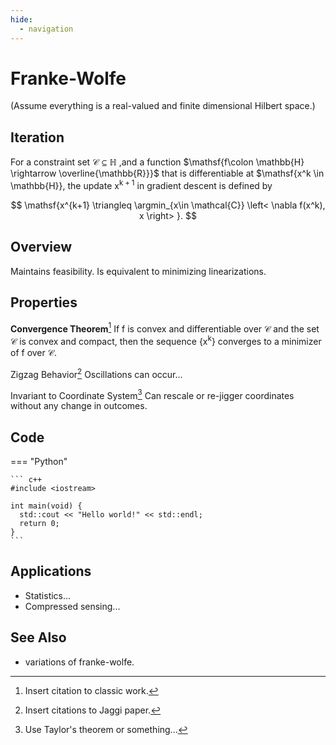 ```yaml
---
hide:
  - navigation
---
```


# Franke-Wolfe

(Assume everything is a real-valued and finite dimensional Hilbert space.)

## Iteration

For a constraint set $\mathcal{C} \subseteq \mathbb{H}$ ,and a function $\mathsf{f\colon \mathbb{H} \rightarrow \overline{\mathbb{R}}}$ that is differentiable at $\mathsf{x^k \in \mathbb{H}}, the update $\mathsf{x^{k+1}}$ in gradient descent is defined by

$$
    \mathsf{x^{k+1} \triangleq \argmin_{x\in \mathcal{C}} \left< \nabla f(x^k), x \right> }.
$$

## Overview

Maintains feasibility. Is equivalent to minimizing linearizations.

## Properties

**Convergence Theorem**[^1] If $\mathsf{f}$ is convex and differentiable over $\mathcal{C}$ and the set $\mathcal{C}$ is convex and compact, then the sequence $\mathsf{\{x^k\}}$ converges to a minimizer of $\mathsf{f}$ over $\mathcal{C}$.

Zigzag Behavior[^2] Oscillations can occur...

Invariant to Coordinate System[^3] Can rescale or re-jigger coordinates without any change in outcomes.


[^1]: Insert citation to classic work.

[^2]: Insert citations to Jaggi paper.

[^3]: Use Taylor's theorem or something...
 

## Code

=== "Python"

    ``` c++
    #include <iostream>

    int main(void) {
      std::cout << "Hello world!" << std::endl;
      return 0;
    }
    ```    

## Applications

- Statistics... 
- Compressed sensing...

## See Also

- variations of franke-wolfe.
